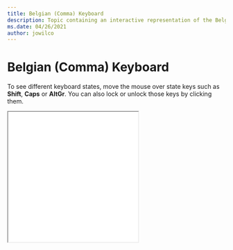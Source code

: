 ```yaml
--- 
title: Belgian (Comma) Keyboard 
description: Topic containing an interactive representation of the Belgian (Comma) Keyboard 
ms.date: 04/26/2021 
author: jowilco 
--- 
```

 
# Belgian (Comma) Keyboard 
 
To see different keyboard states, move the mouse over state keys such as **Shift**, **Caps** or **AltGr**. You can also lock or unlock those keys by clicking them. 
 
<iframe src="kbdbene.html" height="300"></iframe> 
